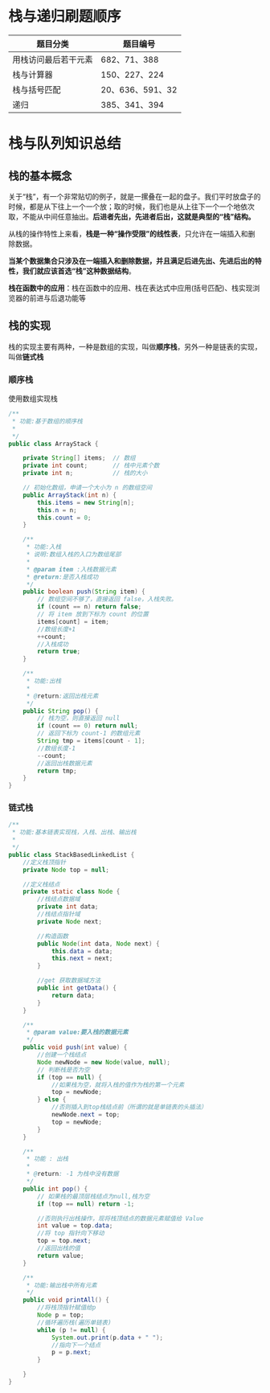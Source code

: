 # 栈与递归刷题顺序

| 题目分类             | 题目编号         |
| -------------------- | ---------------- |
| 用栈访问最后若干元素 | 682、71、388     |
| 栈与计算器           | 150、227、224    |
| 栈与括号匹配         | 20、636、591、32 |
| 递归                 | 385、341、394    |

# 栈与队列知识总结

## 栈的基本概念

关于“栈”，有一个非常贴切的例子，就是一摞叠在一起的盘子。我们平时放盘子的时候，都是从下往上一个一个放；取的时候，我们也是从上往下一个一个地依次取，不能从中间任意抽出。**后进者先出，先进者后出，这就是典型的“栈”结构。**

从栈的操作特性上来看，**栈是一种“操作受限”的线性表**，只允许在一端插入和删除数据。

**当某个数据集合只涉及在一端插入和删除数据，并且满足后进先出、先进后出的特性，我们就应该首选“栈”这种数据结构**。

**栈在函数中的应用**：栈在函数中的应用、栈在表达式中应用(括号匹配)、栈实现浏览器的前进与后退功能等

## 栈的实现

栈的实现主要有两种，一种是数组的实现，叫做**顺序栈**，另外一种是链表的实现，叫做**链式栈**

### 顺序栈

使用数组实现栈

```java
/**
 * 功能:基于数组的顺序栈
 *
 */
public class ArrayStack {

    private String[] items;  // 数组
    private int count;       // 栈中元素个数
    private int n;           // 栈的大小

    // 初始化数组，申请一个大小为 n 的数组空间
    public ArrayStack(int n) {
        this.items = new String[n];
        this.n = n;
        this.count = 0;
    }

    /**
     * 功能:入栈
     * 说明:数组入栈的入口为数组尾部
     *
     * @param item :入栈数据元素
     * @return:是否入栈成功
     */
    public boolean push(String item) {
        // 数组空间不够了，直接返回 false，入栈失败。
        if (count == n) return false;
        // 将 item 放到下标为 count 的位置
        items[count] = item;
        //数组长度+1
        ++count;
        //入栈成功
        return true;
    }

    /**
     * 功能:出栈
     *
     * @return:返回出栈元素
     */
    public String pop() {
        // 栈为空，则直接返回 null
        if (count == 0) return null;
        // 返回下标为 count-1 的数组元素
        String tmp = items[count - 1];
        //数组长度-1
        --count;
        //返回出栈数据元素
        return tmp;
    }
}
```



### 链式栈

```java
/**
 * 功能:基本链表实现栈，入栈、出栈、输出栈
 *
 */
public class StackBasedLinkedList {
    //定义栈顶指针
    private Node top = null;

    //定义栈结点
    private static class Node {
        //栈结点数据域
        private int data;
        //栈结点指针域
        private Node next;

        //构造函数
        public Node(int data, Node next) {
            this.data = data;
            this.next = next;
        }

        //get 获取数据域方法
        public int getData() {
            return data;
        }
    }

    /**
     * @param value:要入栈的数据元素
     */
    public void push(int value) {
        //创建一个栈结点
        Node newNode = new Node(value, null);
        // 判断栈是否为空
        if (top == null) {
            //如果栈为空，就将入栈的值作为栈的第一个元素
            top = newNode;
        } else {
            //否则插入到top栈结点前（所谓的就是单链表的头插法）
            newNode.next = top;
            top = newNode;
        }
    }

    /**
     * 功能 : 出栈
     *
     * @return: -1 为栈中没有数据
     */
    public int pop() {
        // 如果栈的最顶层栈结点为null,栈为空
        if (top == null) return -1;

        //否则执行出栈操作，现将栈顶结点的数据元素赋值给 Value
        int value = top.data;
        //将 top 指针向下移动
        top = top.next;
        //返回出栈的值
        return value;
    }

    /**
     * 功能:输出栈中所有元素
     */
    public void printAll() {
        //将栈顶指针赋值给p
        Node p = top;
        //循环遍历栈(遍历单链表)
        while (p != null) {
            System.out.print(p.data + " ");
            //指向下一个结点
            p = p.next;
        }

    }
}
```











